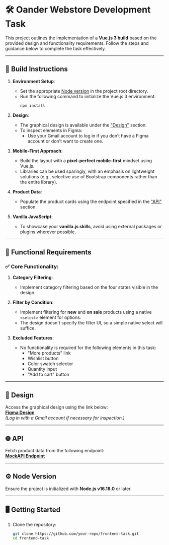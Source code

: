 # 🛠 Oander Webstore Development Task

This project outlines the implementation of a **Vue.js 3 build** based on the provided design and functionality requirements. Follow the steps and guidance below to complete the task effectively.

---

## 🔧 Build Instructions

1. **Environment Setup**:
   - Set the appropriate [Node version](#node-version) in the project root directory.
   - Run the following command to initialize the Vue.js 3 environment:
     ```bash
     npm install
     ```

2. **Design**:
   - The graphical design is available under the ["Design"](#design) section.  
   - To inspect elements in Figma:
     - Use your Gmail account to log in if you don’t have a Figma account or don’t want to create one.

3. **Mobile-First Approach**:
   - Build the layout with a **pixel-perfect mobile-first** mindset using Vue.js.
   - Libraries can be used sparingly, with an emphasis on lightweight solutions (e.g., selective use of Bootstrap components rather than the entire library).

4. **Product Data**:
   - Populate the product cards using the endpoint specified in the ["API"](#api) section.

5. **Vanilla JavaScript**:
   - To showcase your **vanilla.js skills**, avoid using external packages or plugins wherever possible.

---

## 🎯 Functional Requirements

### ✅ Core Functionality:
1. **Category Filtering**:
   - Implement category filtering based on the four states visible in the design.

2. **Filter by Condition**:
   - Implement filtering for **new** and **on sale** products using a native `<select>` element for options.  
   - The design doesn't specify the filter UI, so a simple native select will suffice.

3. **Excluded Features**:
   - No functionality is required for the following elements in this task:
     - "More products" link
     - Wishlist button
     - Color swatch selector
     - Quantity input
     - "Add to cart" button

---

## 🎨 Design

Access the graphical design using the link below:  
[**Figma Design**](https://www.figma.com/file/GDhg551sqnWt2ppOzgVG0T/FE-Pr%C3%B3bafeladat?node-id=0%3A1)  
*(Log in with a Gmail account if necessary for inspection.)*

---

## 🌐 API

Fetch product data from the following endpoint:  
[**MockAPI Endpoint**](https://63500f5078563c1d82b7d0ab.mockapi.io/oander-frontend/products)

---

## ⚙️ Node Version

Ensure the project is initialized with **Node.js v16.18.0** or later.

---

## 🖥️ Getting Started

1. Clone the repository:
   ```bash
   git clone https://github.com/your-repo/frontend-task.git
   cd frontend-task
